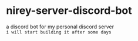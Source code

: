 # nirey-server-discord-bot
a discord bot for my personal discord server <br>
`i will start building it after some days`
